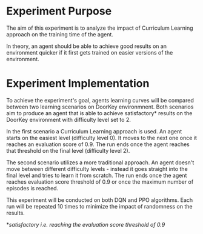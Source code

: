 # Experiment Purpose

The aim of this experiment is to analyze the impact of Curriculum Learning approach on
the training time of the agent. 

In theory, an agent should be able to achieve good results on an environment
quicker if it first gets trained on easier versions of the environment.

# Experiment Implementation

To achieve the experiment's goal, agents learning curves will be compared 
between two learning scenarios on DoorKey environmnent. Both scenarios aim to 
produce an agent that is able to achieve satisfactory* results on the 
DoorKey environment with difficulty level set to 2.

In the first scenario a Curriculum Learning approach is used. An agent starts 
on the easiest level (difficulty level 0). It moves to the next one once it 
reaches an evaluation score of 0.9. The run ends once the agent reaches that 
threshold on the final level (difficulty level 2).

The second scenario utilizes a more traditional approach. An agent doesn't 
move between different difficulty levels - instead it goes straight into the 
final level and tries to learn it from scratch. The run ends once the agent 
reaches evaluation score threshold of 0.9 or once the maximum number of 
episodes is reached.

This experiment will be conducted on both DQN and PPO algorithms. Each run 
will be repeated 10 times to minimize the impact of randomness on the results.

**satisfactory i.e. reaching the evaluation score threshold of 0.9* 
